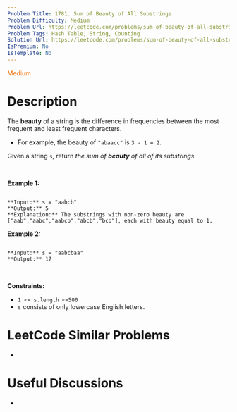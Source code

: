 ```yaml
---
Problem Title: 1781. Sum of Beauty of All Substrings
Problem Difficulty: Medium
Problem Url: https://leetcode.com/problems/sum-of-beauty-of-all-substrings/
Problem Tags: Hash Table, String, Counting
Solution Url: https://leetcode.com/problems/sum-of-beauty-of-all-substrings/solution/
IsPremium: No
IsTemplate: No
---
```


<span style="color: rgb(239, 108, 0);">Medium</span>

# Description

The **beauty** of a string is the difference in frequencies between the most frequent and least frequent characters.


* For example, the beauty of `"abaacc"` is `3 - 1 = 2`.


Given a string `s`, return *the sum of **beauty** of all of its substrings.*


 


**Example 1:**



```

**Input:** s = "aabcb"
**Output:** 5
**Explanation:** The substrings with non-zero beauty are ["aab","aabc","aabcb","abcb","bcb"], each with beauty equal to 1.
```

**Example 2:**



```

**Input:** s = "aabcbaa"
**Output:** 17

```

 


**Constraints:**


* `1 <= s.length <=500`
* `s` consists of only lowercase English letters.




# LeetCode Similar Problems

- []()

# Useful Discussions

- []()
